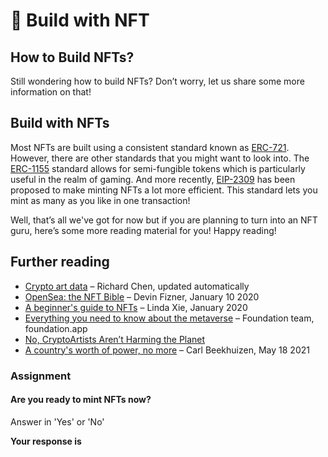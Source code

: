 ﻿# 🎢 Build with NFT

## **How to Build NFTs?**

Still wondering how to build NFTs? Don’t worry, let us share some more information on that!

## Build with NFTs

Most NFTs are built using a consistent standard known as [ERC-721](https://ethereum.org/en/developers/docs/standards/tokens/erc-721/). However, there are other standards that you might want to look into. The [ERC-1155](https://blog.enjincoin.io/erc-1155-the-crypto-item-standard-ac9cf1c5a226)  standard allows for semi-fungible tokens which is particularly useful in the realm of gaming. And more recently, [EIP-2309](https://eips.ethereum.org/EIPS/eip-2309)  has been proposed to make minting NFTs a lot more efficient. This standard lets you mint as many as you like in one transaction!

Well, that’s all we've got for now but if you are planning to turn into an NFT guru, here’s some more reading material for you! Happy reading!

## Further reading

-   [Crypto art data](https://cryptoart.io/data)  – Richard Chen, updated automatically
-   [OpenSea: the NFT Bible](https://opensea.io/blog/guides/non-fungible-tokens/)  – Devin Fizner, January 10 2020
-   [A beginner's guide to NFTs](https://linda.mirror.xyz/df649d61efb92c910464a4e74ae213c4cab150b9cbcc4b7fb6090fc77881a95d)  – Linda Xie, January 2020
-   [Everything you need to know about the metaverse](https://foundation.app/blog/enter-the-metaverse)  – Foundation team, foundation.app
-   [No, CryptoArtists Aren’t Harming the Planet](https://medium.com/superrare/no-cryptoartists-arent-harming-the-planet-43182f72fc61)
-   [A country's worth of power, no more](https://blog.ethereum.org/2021/05/18/country-power-no-more/)  – Carl Beekhuizen, May 18 2021

### Assignment

#### Are you ready to mint NFTs now?

Answer in 'Yes' or 'No'

**Your response is**

